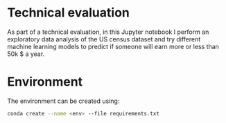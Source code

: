 # Technical evaluation

As part of a technical evaluation, in this Jupyter notebook I perform an exploratory data analysis of the US census dataset and try different machine learning models to predict if someone will earn more or less than 50k $ a year.

# Environment

The environment can be created using:

```bash
conda create --name <env> --file requirements.txt
```
